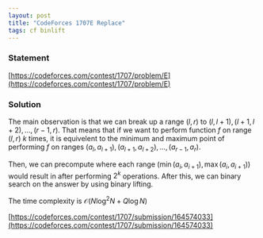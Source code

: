 ```yaml
---
layout: post
title: "CodeForces 1707E Replace"
tags: cf binlift
---
```


### Statement 

[https://codeforces.com/contest/1707/problem/E](https://codeforces.com/contest/1707/problem/E)

### Solution

The main observation is that we can break up a range $(l, r)$ to $(l, l+1), (l+1, l+2), \dots, (r-1, r)$. That means that if we want to perform function $f$ on range $(l, r)$ $k$ times, it is equivelent to the minimum and maximum point of performing $f$ on ranges $(a_l, a_{l+1}), (a_{l+1}, a_{l+2}), \dots, (a_{r-1}, a_r)$.

Then, we can precompute where each range $(\min(a_i, a_{i+1}), \max(a_i, a_{i+1}))$ would result in after performing $2^k$ operations. After this, we can binary search on the answer by using binary lifting.

The time complexity is $\mathcal O(N\log^2 N + Q\log N)$

[https://codeforces.com/contest/1707/submission/164574033](https://codeforces.com/contest/1707/submission/164574033)